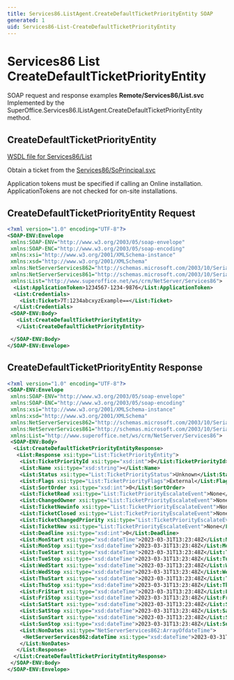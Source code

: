 ```yaml
---
title: Services86.ListAgent.CreateDefaultTicketPriorityEntity SOAP
generated: 1
uid: Services86-List-CreateDefaultTicketPriorityEntity
---
```


# Services86 List CreateDefaultTicketPriorityEntity

SOAP request and response examples **Remote/Services86/List.svc**
Implemented by the <see cref="M:SuperOffice.Services86.IListAgent.CreateDefaultTicketPriorityEntity">SuperOffice.Services86.IListAgent.CreateDefaultTicketPriorityEntity</see> method.

## CreateDefaultTicketPriorityEntity

[WSDL file for Services86/List](../Services86-List.md)

Obtain a ticket from the [Services86/SoPrincipal.svc](../SoPrincipal/index.md)

Application tokens must be specified if calling an Online installation. ApplicationTokens are not checked for on-site installations.

## CreateDefaultTicketPriorityEntity Request

```xml
<?xml version="1.0" encoding="UTF-8"?>
<SOAP-ENV:Envelope
 xmlns:SOAP-ENV="http://www.w3.org/2003/05/soap-envelope"
 xmlns:SOAP-ENC="http://www.w3.org/2003/05/soap-encoding"
 xmlns:xsi="http://www.w3.org/2001/XMLSchema-instance"
 xmlns:xsd="http://www.w3.org/2001/XMLSchema"
 xmlns:NetServerServices862="http://schemas.microsoft.com/2003/10/Serialization/Arrays"
 xmlns:NetServerServices861="http://schemas.microsoft.com/2003/10/Serialization/"
 xmlns:List="http://www.superoffice.net/ws/crm/NetServer/Services86">
  <List:ApplicationToken>1234567-1234-9876</List:ApplicationToken>
  <List:Credentials>
    <List:Ticket>7T:1234abcxyzExample==</List:Ticket>
  </List:Credentials>
 <SOAP-ENV:Body>
   <List:CreateDefaultTicketPriorityEntity>
   </List:CreateDefaultTicketPriorityEntity>

 </SOAP-ENV:Body>
</SOAP-ENV:Envelope>

```

## CreateDefaultTicketPriorityEntity Response

```xml
<?xml version="1.0" encoding="UTF-8"?>
<SOAP-ENV:Envelope
 xmlns:SOAP-ENV="http://www.w3.org/2003/05/soap-envelope"
 xmlns:SOAP-ENC="http://www.w3.org/2003/05/soap-encoding"
 xmlns:xsi="http://www.w3.org/2001/XMLSchema-instance"
 xmlns:xsd="http://www.w3.org/2001/XMLSchema"
 xmlns:NetServerServices862="http://schemas.microsoft.com/2003/10/Serialization/Arrays"
 xmlns:NetServerServices861="http://schemas.microsoft.com/2003/10/Serialization/"
 xmlns:List="http://www.superoffice.net/ws/crm/NetServer/Services86">
 <SOAP-ENV:Body>
  <List:CreateDefaultTicketPriorityEntityResponse>
   <List:Response xsi:type="List:TicketPriorityEntity">
    <List:TicketPriorityId xsi:type="xsd:int">0</List:TicketPriorityId>
    <List:Name xsi:type="xsd:string"></List:Name>
    <List:Status xsi:type="List:TicketPriorityStatus">Unknown</List:Status>
    <List:Flags xsi:type="List:TicketPriorityFlags">External</List:Flags>
    <List:SortOrder xsi:type="xsd:int">0</List:SortOrder>
    <List:TicketRead xsi:type="List:TicketPriorityEscalateEvent">None</List:TicketRead>
    <List:ChangedOwner xsi:type="List:TicketPriorityEscalateEvent">None</List:ChangedOwner>
    <List:TicketNewinfo xsi:type="List:TicketPriorityEscalateEvent">None</List:TicketNewinfo>
    <List:TicketClosed xsi:type="List:TicketPriorityEscalateEvent">None</List:TicketClosed>
    <List:TicketChangedPriority xsi:type="List:TicketPriorityEscalateEvent">None</List:TicketChangedPriority>
    <List:TicketNew xsi:type="List:TicketPriorityEscalateEvent">None</List:TicketNew>
    <List:Deadline xsi:type="xsd:int">0</List:Deadline>
    <List:MonStart xsi:type="xsd:dateTime">2023-03-31T13:23:48Z</List:MonStart>
    <List:MonStop xsi:type="xsd:dateTime">2023-03-31T13:23:48Z</List:MonStop>
    <List:TueStart xsi:type="xsd:dateTime">2023-03-31T13:23:48Z</List:TueStart>
    <List:TueStop xsi:type="xsd:dateTime">2023-03-31T13:23:48Z</List:TueStop>
    <List:WedStart xsi:type="xsd:dateTime">2023-03-31T13:23:48Z</List:WedStart>
    <List:WedStop xsi:type="xsd:dateTime">2023-03-31T13:23:48Z</List:WedStop>
    <List:ThuStart xsi:type="xsd:dateTime">2023-03-31T13:23:48Z</List:ThuStart>
    <List:ThuStop xsi:type="xsd:dateTime">2023-03-31T13:23:48Z</List:ThuStop>
    <List:FriStart xsi:type="xsd:dateTime">2023-03-31T13:23:48Z</List:FriStart>
    <List:FriStop xsi:type="xsd:dateTime">2023-03-31T13:23:48Z</List:FriStop>
    <List:SatStart xsi:type="xsd:dateTime">2023-03-31T13:23:48Z</List:SatStart>
    <List:SatStop xsi:type="xsd:dateTime">2023-03-31T13:23:48Z</List:SatStop>
    <List:SunStart xsi:type="xsd:dateTime">2023-03-31T13:23:48Z</List:SunStart>
    <List:SunStop xsi:type="xsd:dateTime">2023-03-31T13:23:48Z</List:SunStop>
    <List:NonDates xsi:type="NetServerServices862:ArrayOfdateTime">
     <NetServerServices862:dateTime xsi:type="xsd:dateTime">2023-03-31T13:23:48Z</NetServerServices862:dateTime>
    </List:NonDates>
   </List:Response>
  </List:CreateDefaultTicketPriorityEntityResponse>
 </SOAP-ENV:Body>
</SOAP-ENV:Envelope>

```
